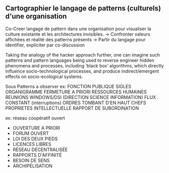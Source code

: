 ## Cartographier le langage de patterns (culturels) d'une organisation

Co-Creer langage de pattern dans une organisation pour visualiser la culture existante et les architectures invisibles.
-> Confronter valeurs affichées et réalité des patterns présents
-> Partir du langage pour identifier, expliciter par co-discussion

Taking the analogy of the hacker approach further, one can imagine such patterns and
pattern languages being used to reverse engineer hidden phenomena and processes,
including ‘black box’ algorithms, which directly influence socio-technological processes,
and produce indirect/emergent effects on socio-ecological systems.

Sous Patterns a observer
ex: FONCTION PUBLIQUE
SIGLES
ORGANIGRAMME
FERMETURE A PRIORI
RESSOURCES HUMAINES
REUNIONS
WINDOWS/DSI (DIRECTION SCIENCE INFORMATION)
FLUX CONSTANT (interruptions)
ORDRES TOMBANT D'EN HAUT 
CHEFS
PROPRIETES INTELLECTUELLE
RAPPORT DE SUBORDINATION

ex: réseau coopératif ouvert
- OUVERTURE A PRIORI
- FORUM OUVERT
- LOI DES DEUX PIEDS
- LICENCES LIBRES
- RÉSEAU DÉCENTRALISÉE
- RAPPORTS D'AFFINITÉ
- BESOIN DE SENS
- ARCHIPÉLISATION
